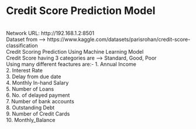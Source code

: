 # Credit Score Prediction Model 
<br>
Network URL: http://192.168.1.2:8501
<br>
Dataset from --> https://www.kaggle.com/datasets/parisrohan/credit-score-classification
<br>
Credit Scoring Prediction Using Machine Learning Model 
<br>
Credit Score having 3 categories are --> Standard, Good, Poor
<br>
Using many different feactures are:-
1. Annual Income
<br>
2. Interest Rate
<br>
3. Delay from due date
<br>
4. Monthly In-hand Salary
<br>
5. Number of Loans
<br>
6. No. of delayed payment
<br>
7. Number of bank accounts
<br>
8. Outstanding Debt
<br>
9. Number of Credit Cards
<br> 
10. Monthly_Balance

